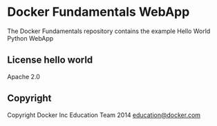 Docker Fundamentals WebApp
==========================

The Docker Fundamentals repository contains the example Hello World Python WebApp

## License hello world

Apache 2.0

## Copyright

Copyright Docker Inc Education Team 2014 <education@docker.com>
